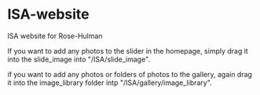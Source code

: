 # ISA-website
ISA website for Rose-Hulman

If you want to add any photos to the slider in the homepage, simply drag it into the slide_image into "/ISA/slide_image".

if you want to add any photos or folders of photos to the gallery, again drag it into the image_library folder intp "/ISA/gallery/image_library".
